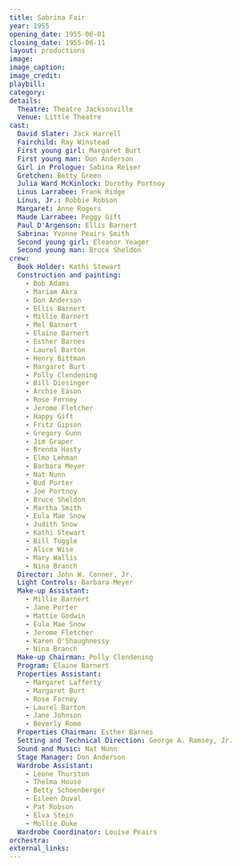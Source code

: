 ```yaml
---
title: Sabrina Fair
year: 1955
opening_date: 1955-06-01
closing_date: 1955-06-11
layout: productions
image:
image_caption:
image_credit:
playbill: 
category: 
details:
  Theatre: Theatre Jacksonville
  Venue: Little Theatre
cast:
  David Slater: Jack Harrell
  Fairchild: Ray Winstead
  First young girl: Margaret Burt
  First young man: Don Anderson
  Girl in Prologue: Sabina Reiser
  Gretchen: Betty Green
  Julia Ward McKinlock: Dorothy Portnoy
  Linus Larrabee: Frank Ridge
  Linus, Jr.: Robbie Robson
  Margaret: Anne Rogers
  Maude Larrabee: Peggy Gift
  Paul D'Argenson: Ellis Barnert
  Sabrina: Yvonne Peairs Smith
  Second young girl: Eleanor Yeager
  Second young man: Bruce Sheldon
crew:
  Book Holder: Kathi Stewart
  Construction and painting:
    - Bob Adams
    - Mariam Akra
    - Don Anderson
    - Ellis Barnert
    - Millie Barnert
    - Mel Barnert
    - Elaine Barnert
    - Esther Barnes
    - Laurel Barton
    - Henry Bittman
    - Margaret Burt
    - Polly Clendening
    - Bill Diesinger
    - Archie Eason
    - Rose Forney
    - Jerome Fletcher
    - Happy Gift
    - Fritz Gipson
    - Gregory Gunn
    - Jim Graper
    - Brenda Hasty
    - Elmo Lehman
    - Barbara Meyer
    - Nat Nunn
    - Bud Porter
    - Joe Portnoy
    - Bruce Sheldon
    - Martha Smith
    - Eula Mae Snow
    - Judith Snow
    - Kathi Stewart
    - Bill Tuggle
    - Alice Wise
    - Mary Wallis
    - Nina Branch
  Director: John W. Conner, Jr.
  Light Controls: Barbara Meyer
  Make-up Assistant:
    - Millie Barnert
    - Jane Porter
    - Mattie Godwin
    - Eula Mae Snow
    - Jerome Fletcher
    - Karen O'Shaughnessy
    - Nina Branch
  Make-up Chairman: Polly Clendening
  Program: Elaine Barnert
  Properties Assistant:
    - Margaret Lafferty
    - Margaret Burt
    - Rose Forney
    - Laurel Barton
    - Jane Johnson
    - Beverly Rome
  Properties Chairman: Esther Barnes
  Setting and Technical Direction: George A. Ramsey, Jr.
  Sound and Music: Nat Nunn
  Stage Manager: Don Anderson
  Wardrobe Assistant:
    - Leone Thurston
    - Thelma House
    - Betty Schoenberger
    - Eileen Duval
    - Pat Robson
    - Elva Stein
    - Mollie Duke
  Wardrobe Coordinator: Louise Peairs
orchestra:
external_links:
---
```


